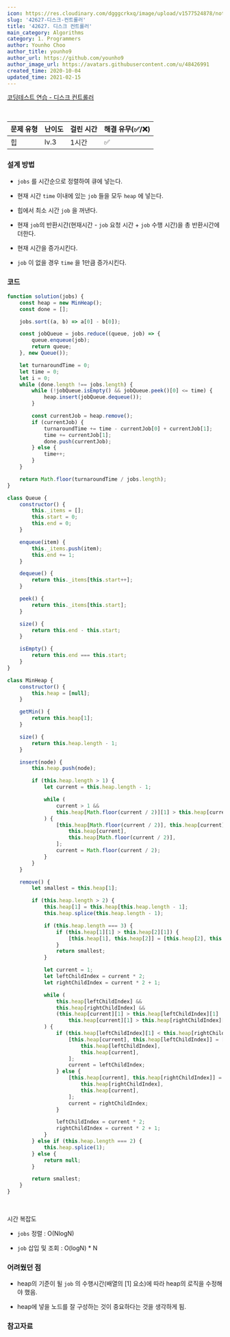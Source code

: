 ```yaml
---
icon: https://res.cloudinary.com/dgggcrkxq/image/upload/v1577524878/noticon/gzl7ru4i4vv3phyv34y3.png
slug: '42627-디스크-컨트롤러'
title: '42627. 디스크 컨트롤러'
main_category: Algorithms
category: 1. Programmers
author: Younho Choo
author_title: younho9
author_url: https://github.com/younho9
author_image_url: https://avatars.githubusercontent.com/u/48426991
created_time: 2020-10-04
updated_time: 2021-02-15
---
```


[코딩테스트 연습 - 디스크 컨트롤러](https://programmers.co.kr/learn/courses/30/lessons/42627?language=javascript)

<br />

| 문제 유형 | 난이도 | 걸린 시간 | 해결 유무(✅/❌) |
| --------- | ------ | --------- | ---------------- |
| 힙        | lv.3   | 1시간     | ✅               |

### 설계 방법

- `jobs` 를 시간순으로 정렬하여 큐에 넣는다.

- 현재 시간 `time` 이내에 있는 `job` 들을 모두 `heap` 에 넣는다.

- 힙에서 최소 시간 `job` 을 꺼낸다.

- 현재 `job`의 반환시간(현재시간 - `job` 요청 시간 + `job` 수행 시간)을 총 반환시간에 더한다.

- 현재 시간을 증가시킨다.

- `job` 이 없을 경우 `time` 을 1만큼 증가시킨다.

### 코드

```javascript
function solution(jobs) {
	const heap = new MinHeap();
	const done = [];

	jobs.sort((a, b) => a[0] - b[0]);

	const jobQueue = jobs.reduce((queue, job) => {
		queue.enqueue(job);
		return queue;
	}, new Queue());

	let turnaroundTime = 0;
	let time = 0;
	let i = 0;
	while (done.length !== jobs.length) {
		while (!jobQueue.isEmpty() && jobQueue.peek()[0] <= time) {
			heap.insert(jobQueue.dequeue());
		}

		const currentJob = heap.remove();
		if (currentJob) {
			turnaroundTime += time - currentJob[0] + currentJob[1];
			time += currentJob[1];
			done.push(currentJob);
		} else {
			time++;
		}
	}

	return Math.floor(turnaroundTime / jobs.length);
}

class Queue {
	constructor() {
		this._items = [];
		this.start = 0;
		this.end = 0;
	}

	enqueue(item) {
		this._items.push(item);
		this.end += 1;
	}

	dequeue() {
		return this._items[this.start++];
	}

	peek() {
		return this._items[this.start];
	}

	size() {
		return this.end - this.start;
	}

	isEmpty() {
		return this.end === this.start;
	}
}

class MinHeap {
	constructor() {
		this.heap = [null];
	}

	getMin() {
		return this.heap[1];
	}

	size() {
		return this.heap.length - 1;
	}

	insert(node) {
		this.heap.push(node);

		if (this.heap.length > 1) {
			let current = this.heap.length - 1;

			while (
				current > 1 &&
				this.heap[Math.floor(current / 2)][1] > this.heap[current][1]
			) {
				[this.heap[Math.floor(current / 2)], this.heap[current]] = [
					this.heap[current],
					this.heap[Math.floor(current / 2)],
				];
				current = Math.floor(current / 2);
			}
		}
	}

	remove() {
		let smallest = this.heap[1];

		if (this.heap.length > 2) {
			this.heap[1] = this.heap[this.heap.length - 1];
			this.heap.splice(this.heap.length - 1);

			if (this.heap.length === 3) {
				if (this.heap[1][1] > this.heap[2][1]) {
					[this.heap[1], this.heap[2]] = [this.heap[2], this.heap[1]];
				}
				return smallest;
			}

			let current = 1;
			let leftChildIndex = current * 2;
			let rightChildIndex = current * 2 + 1;

			while (
				this.heap[leftChildIndex] &&
				this.heap[rightChildIndex] &&
				(this.heap[current][1] > this.heap[leftChildIndex][1] ||
					this.heap[current][1] > this.heap[rightChildIndex][1])
			) {
				if (this.heap[leftChildIndex][1] < this.heap[rightChildIndex][1]) {
					[this.heap[current], this.heap[leftChildIndex]] = [
						this.heap[leftChildIndex],
						this.heap[current],
					];
					current = leftChildIndex;
				} else {
					[this.heap[current], this.heap[rightChildIndex]] = [
						this.heap[rightChildIndex],
						this.heap[current],
					];
					current = rightChildIndex;
				}

				leftChildIndex = current * 2;
				rightChildIndex = current * 2 + 1;
			}
		} else if (this.heap.length === 2) {
			this.heap.splice(1);
		} else {
			return null;
		}

		return smallest;
	}
}
```

<br />

시간 복잡도

- `jobs` 정렬 : O(NlogN)

- `job` 삽입 및 조회 : O(logN) \* N

### 어려웠던 점

- heap의 기준이 될 `job` 의 수행시간(배열의 [1] 요소)에 따라 heap의 로직을 수정해야 했음.

- heap에 넣을 노드를 잘 구성하는 것이 중요하다는 것을 생각하게 됨.

### 참고자료
